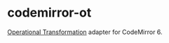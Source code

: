 # codemirror-ot
[Operational Transformation](https://github.com/ottypes/json0) adapter for CodeMirror 6.
